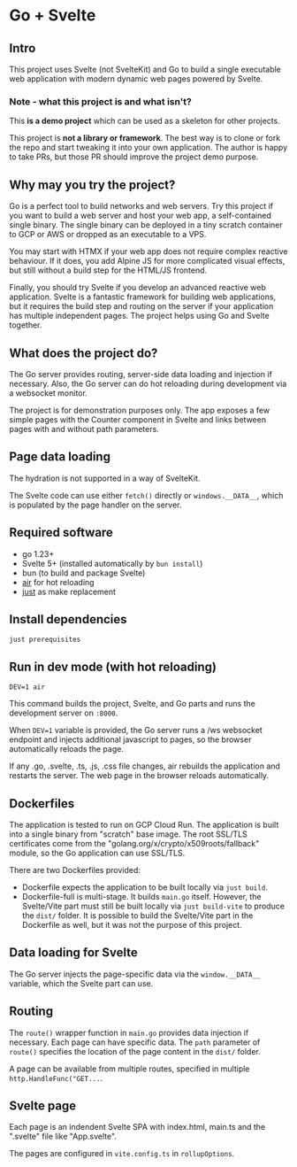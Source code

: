 # Go + Svelte

## Intro

This project uses Svelte (not SvelteKit) and Go to build a single executable web application with modern dynamic web pages powered by Svelte.

### Note - what this project is and what isn't?

This **is a demo project** which can be used as a skeleton for other projects.

This project is **not a library or framework**. The best way is to clone or fork the repo and start tweaking it into your own application. The author is happy to take PRs, but those PR should improve the project demo purpose.

## Why may you try the project?

Go is a perfect tool to build networks and web servers. Try this project if you want to build a web server and host your web app, a self-contained single binary. The single binary can be deployed in a tiny scratch container to GCP or AWS or dropped as an executable to a VPS.

You may start with HTMX if your web app does not require complex reactive behaviour. If it does, you add Alpine JS for more complicated visual effects, but still without a build step for the HTML/JS frontend.

Finally, you should try Svelte if you develop an advanced reactive web application. Svelte is a fantastic framework for building web applications, but it requires the build step and routing on the server if your application has multiple independent pages. The project helps using Go and Svelte together.

## What does the project do?

The Go server provides routing, server-side data loading and injection if necessary. Also, the Go server can do hot reloading during development via a websocket monitor.

The project is for demonstration purposes only. The app exposes a few simple pages with the Counter component in Svelte and links between pages with and without path parameters.

## Page data loading

The hydration is not supported in a way of SvelteKit.

The Svelte code can use either `fetch()` directly or `windows.__DATA__`, which is populated by the page handler on the server.

## Required software

- go 1.23+
- Svelte 5+ (installed automatically  by `bun install`)
- bun (to build and package Svelte)
- [air](https://github.com/air-verse/air) for hot reloading
- [just](https://just.systems) as make replacement

## Install dependencies

`just prerequisites`

## Run in dev mode (with hot reloading)

`DEV=1 air`

This command builds the project, Svelte, and Go parts and runs the development server on `:8000`.

When `DEV=1` variable is provided, the Go server runs a /ws websocket endpoint and injects additional javascript to pages, so the browser automatically reloads the page.

If any .go, .svelte, .ts, .js, .css file changes, air rebuilds the application and restarts the server. The web page in the browser reloads automatically.

## Dockerfiles

The application is tested to run on GCP Cloud Run. The application is built into a single binary from "scratch" base image. The root SSL/TLS certificates come from the "golang.org/x/crypto/x509roots/fallback" module, so the Go application can use SSL/TLS.

There are two Dockerfiles provided:

- Dockerfile expects the application to be built locally via `just build`.
- Dockerfile-full is multi-stage. It builds `main.go` itself. However, the Svelte/Vite part must still be built locally via `just build-vite` to produce the `dist/` folder. It is possible to build the Svelte/Vite part in the Dockerfile as well, but it was not the purpose of this project.

## Data loading for Svelte

The Go server injects the page-specific data via the `window.__DATA__` variable, which the Svelte part can use.

## Routing

The `route()` wrapper function in `main.go` provides data injection if necessary. Each page can have specific data. The `path` parameter of `route()` specifies the location of the page content in the `dist/` folder.

A page can be available from multiple routes, specified in multiple `http.HandleFunc("GET...`.

## Svelte page

Each page is an indendent Svelte SPA with index.html, main.ts and the ".svelte" file like "App.svelte".

The pages are configured in `vite.config.ts` in `rollupOptions`.
